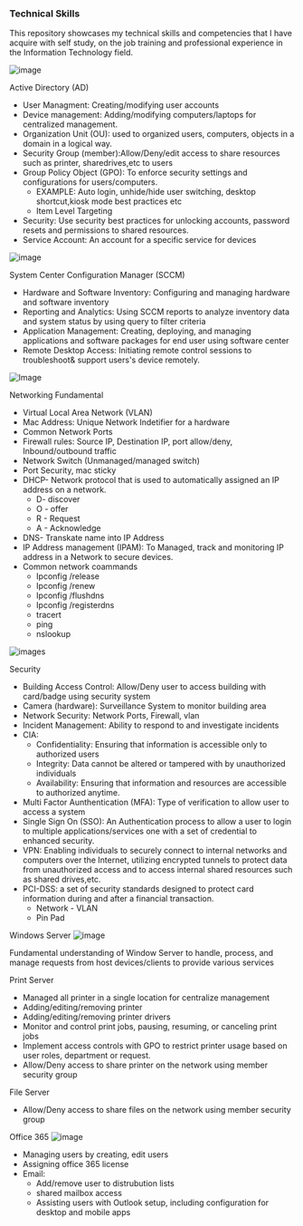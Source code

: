 ### Technical Skills 
This repository showcases my technical skills and competencies that I have acquire with self 
study, on the job training and professional experience in the Information Technology field. 



![image](https://github.com/user-attachments/assets/bbdb31ee-0eb3-4e3c-ac71-551ad38a2a65)

Active Directory (AD)
* User Managment: Creating/modifying user accounts
* Device management: Adding/modifying computers/laptops for centralized management.
* Organization Unit (OU): used to organized users, computers, objects in a domain in a logical way.
* Security Group (member):Allow/Deny/edit access to share resources such as printer, sharedrives,etc to users
* Group Policy Object (GPO): To enforce security settings and configurations for users/computers.
  * EXAMPLE: Auto login, unhide/hide user switching, desktop shortcut,kiosk mode best practices etc
  * Item Level Targeting
* Security: Use security best practices for unlocking accounts, password resets and permissions to shared resources.
* Service Account: An account for a specific service for devices

![image](https://www.johndstech.com/wp-content/uploads/2016/02/SCCM2012R2_big-1.png)

System Center Configuration Manager (SCCM)
* Hardware and Software Inventory: Configuring and managing hardware and software inventory
* Reporting and Analytics: Using SCCM reports to analyze inventory data and system status by using query to filter criteria
* Application Management: Creating, deploying, and managing applications and software packages for end user using software center
* Remote Desktop Access: Initiating remote control sessions to troubleshoot& support users's device remotely.

![Image](https://static.vecteezy.com/system/resources/thumbnails/016/132/937/small/unique-network-switch-glyph-icon-vector.jpg)

Networking Fundamental
* Virtual Local Area Network (VLAN)
* Mac Address: Unique Network Indetifier for a hardware 
* Common Network Ports
* Firewall rules: Source IP, Destination IP, port allow/deny, Inbound/outbound traffic
* Network Switch (Unmanaged/managed switch)
* Port Security, mac sticky
* DHCP- Network protocol that is used to automatically assigned an IP address on a network.
  * D- discover
  * O - offer
  * R - Request
  * A - Acknowledge
* DNS- Transkate name into IP Address
* IP Address management (IPAM): To Managed, track and monitoring IP address in a Network to secure devices.
* Common network coammands
  * Ipconfig /release
  * Ipconfig /renew
  * Ipconfig /flushdns
  * Ipconfig /registerdns
  * tracert
  * ping
  * nslookup

![images](https://cdn-icons-png.flaticon.com/256/8522/8522214.png)

Security
* Building Access Control: Allow/Deny user to access building with card/badge using security system
* Camera (hardware): Surveillance System to monitor building area
* Network Security: Network Ports, Firewall, vlan
* Incident Management: Ability to respond to and investigate incidents 
* CIA:
  * Confidentiality: Ensuring that information is accessible only to authorized users
  * Integrity: Data cannot be altered or tampered with by unauthorized individuals
  * Availability: Ensuring that information and resources are accessible to authorized anytime.
* Multi Factor Aunthentication (MFA): Type of verification to allow user to access a system
* Single Sign On (SSO): An Authentication process to allow a user to login to multiple applications/services one with a set of credential to enhanced security.
* VPN: Enabling individuals to securely connect to internal networks and computers over the Internet, utilizing encrypted tunnels to protect data from unauthorized access and to access internal shared resources such as shared drives,etc.
* PCI-DSS: a set of security standards designed to protect card information during and after a financial transaction.
  * Network - VLAN
  * Pin Pad
    

Windows Server
![image](https://cdn.iconscout.com/icon/free/png-256/free-windows-logo-icon-download-in-svg-png-gif-file-formats--server-operating-system-pack-logos-icons-202433.png)

Fundamental understanding of Window Server to handle, process, and manage requests from host devices/clients to provide various services

Print Server
* Managed all printer in a single location for centralize management
* Adding/editing/removing printer
* Adding/editing/removing printer drivers
* Monitor and control print jobs, pausing, resuming, or canceling print jobs
* Implement access controls with GPO to restrict printer usage based on user roles, department or request.
*  Allow/Deny access to share printer on the network using member security group

File Server
* Allow/Deny access to share files on the network using member security group




Office 365
![image](https://blog.ed2go.com/wp-content/uploads/2015/04/o365-logo.jpg)

 * Managing users by creating, edit users
 * Assigning office 365 license
 * Email:
   * Add/remove user to distrubution lists
   * shared mailbox access
   * Assisting users with Outlook setup, including configuration for desktop and mobile apps
 
